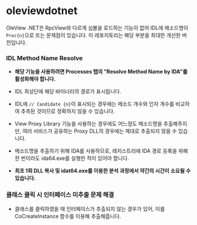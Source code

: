 # oleviewdotnet

OleView .NET은 RpcView와 다르게 심볼을 로드하는 기능이 없어 IDL에 메소드명이 `Proc{n}`으로 뜨는 문제점이 있습니다. 이 레포지토리는 해당 부분을 최대한 개선한 버전입니다.

### IDL Method Name Resolve
- **해당 기능을 사용하려면 Processes 탭의 "Resolve Method Name by IDA"를 활성화해야 합니다.**

- IDL 최상단에 해당 바이너리의 경로가 표시됩니다.
- IDL에 `// Candidate {n}`이 표시되는 경우에는 메소드 개수와 인자 개수를 비교하여 추측된 것이므로 정확하지 않을 수 있습니다.
- View Proxy Library 기능을 사용하는 경우에도 어느정도 메소드명을 추출해주지만, 여러 서비스가 공유하는 Proxy DLL의 경우에는 제대로 추출되지 않을 수 있습니다.
- 메소드명을 추출하기 위해 IDA를 사용하므로, 레지스트리에 IDA 경로 등록을 위해 한 번이라도 ida64.exe를 실행한 적이 있어야 합니다.
- **최초 1회 DLL 복사 및 idat64.exe를 이용한 분석 과정에서 약간의 시간이 소요될 수 있습니다.**

### 클래스 클릭 시 인터페이스 미추출 문제 해결
- 클래스를 클릭하였을 때 인터페이스가 추출되지 않는 경우가 있어, 이를 CoCreateInstance 함수를 이용해 추출해줍니다.
